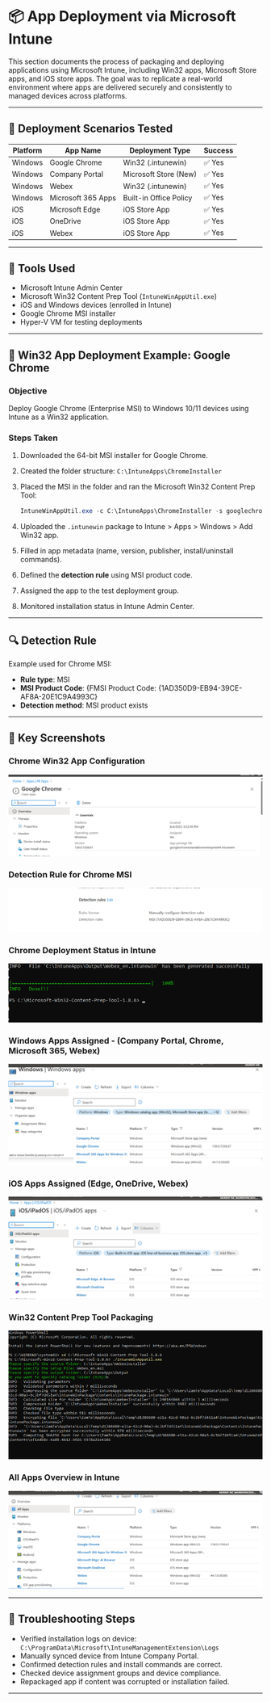 # 📦 App Deployment via Microsoft Intune

This section documents the process of packaging and deploying applications using Microsoft Intune, including Win32 apps, Microsoft Store apps, and iOS store apps. The goal was to replicate a real-world environment where apps are delivered securely and consistently to managed devices across platforms.

---

## 🚀 Deployment Scenarios Tested

| Platform | App Name              | Deployment Type        | Success |
|----------|-----------------------|-----------------------|---------|
| Windows  | Google Chrome         | Win32 (.intunewin)    | ✅ Yes  |
| Windows  | Company Portal        | Microsoft Store (New) | ✅ Yes  |
| Windows  | Webex                 | Win32 (.intunewin)    | ✅ Yes  |
| Windows  | Microsoft 365 Apps    | Built-in Office Policy| ✅ Yes  |
| iOS      | Microsoft Edge        | iOS Store App         | ✅ Yes  |
| iOS      | OneDrive              | iOS Store App         | ✅ Yes  |
| iOS      | Webex                 | iOS Store App         | ✅ Yes  |

---

## 📁 Tools Used

- Microsoft Intune Admin Center  
- Microsoft Win32 Content Prep Tool (`IntuneWinAppUtil.exe`)  
- iOS and Windows devices (enrolled in Intune)  
- Google Chrome MSI installer  
- Hyper-V VM for testing deployments  

---

## 🧪 Win32 App Deployment Example: Google Chrome

### Objective

Deploy Google Chrome (Enterprise MSI) to Windows 10/11 devices using Intune as a Win32 application.

### Steps Taken

1. Downloaded the 64-bit MSI installer for Google Chrome.  
2. Created the folder structure: `C:\IntuneApps\ChromeInstaller`  
3. Placed the MSI in the folder and ran the Microsoft Win32 Content Prep Tool:

   ~~~powershell
   IntuneWinAppUtil.exe -c C:\IntuneApps\ChromeInstaller -s googlechromestandaloneenterprise64.msi -o C:\IntuneApps\Output
   ~~~

4. Uploaded the `.intunewin` package to Intune > Apps > Windows > Add Win32 app.  
5. Filled in app metadata (name, version, publisher, install/uninstall commands).  
6. Defined the **detection rule** using MSI product code.  
7. Assigned the app to the test deployment group.  
8. Monitored installation status in Intune Admin Center.

---

## 🔍 Detection Rule

Example used for Chrome MSI:

- **Rule type**: MSI  
- **MSI Product Code**: {FMSI Product Code: {1AD350D9-EB94-39CE-AF8A-20E1C9A4993C}  
- **Detection method**: MSI product exists  

---

## 📸 Key Screenshots

### Chrome Win32 App Configuration

![chrome_app_config](./screenshots/chrome-app-config.png)

### Detection Rule for Chrome MSI

![chrome_detection_rule](./screenshots/chrome-detection-rule.png)

### Chrome Deployment Status in Intune

![chrome_install_status](./screenshots/chrome-install-status.png)

### Windows Apps Assigned - (Company Portal, Chrome, Microsoft 365, Webex)

![windows_app_assignments](./screenshots/windows-app-assignments.png)

### iOS Apps Assigned (Edge, OneDrive, Webex)

![ios_app_assignments](./screenshots/ios-app-assignments.png)

### Win32 Content Prep Tool Packaging

![webex_packaging_tool](./screenshots/webex-packaging-tool.png)

### All Apps Overview in Intune

![intune_all_apps_view](./screenshots/intune-all-apps-view.png)

---

## 🧰 Troubleshooting Steps

- Verified installation logs on device: `C:\ProgramData\Microsoft\IntuneManagementExtension\Logs`  
- Manually synced device from Intune Company Portal.  
- Confirmed detection rules and install commands are correct.  
- Checked device assignment groups and device compliance.  
- Repackaged app if content was corrupted or installation failed.

---

